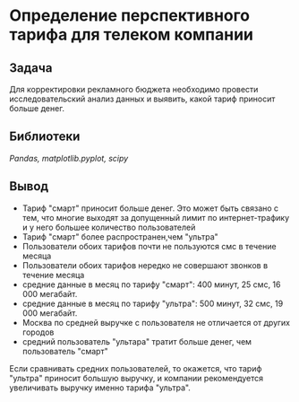 # Определение перспективного тарифа для телеком компании
## Задача
Для корректировки рекламного бюджета необходимо провести исследовательский анализ данных и выявить, какой тариф приносит больше денег.
## Библиотеки
*Pandas, matplotlib.pyplot, scipy*
## Вывод
- Тариф "смарт" приносит больше денег. Это может быть связано с тем, что многие выходят за допущенный лимит по интернет-трафику и у него большее количество пользователей
- Тариф "смарт" более распространен,чем "ультра"
- Пользователи обоих тарифов почти не пользуются смс в течение месяца
- Пользователи обоих тарифов нередко не совершают звонков в течение месяца
- средние данные в месяц по тарифу "смарт": 400 минут, 25 смс, 16 000 мегабайт.
- средние данные в месяц по тарифу "ультра": 500 минут, 32 смс, 19 000 мегабайт.
- Москва по средней выручке с пользователя не отличается от других городов
- средний пользователь "ультара" тратит больше денег, чем пользователь "смарт"

Если сравнивать средних пользователей, то окажется, что тариф "ультра" приносит большую выручку, и компании рекомендуется увеличивать выручку именно тарифа "ультра".

